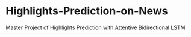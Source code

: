 # Highlights-Prediction-on-News
Master Project of Highlights Prediction with Attentive Bidirectional LSTM
